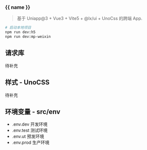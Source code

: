 ### {{ name }}

> 基于 Uniapp@3 + Vue3 + Vite5 + @lx/ui + UnoCss 的跨端 App.

```bash
# 启动本地项目
npm run dev:h5
npm run dev:mp-weixin
```

## 请求库

待补充

## 样式 - UnoCSS

待补充

## 环境变量 - src/env

- .env.dev 开发环境
- .env.test 测试环境
- .env.ut 预发环境
- .env.prod 生产环境

